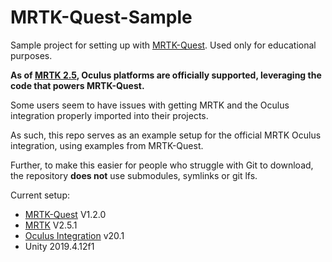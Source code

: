 # MRTK-Quest-Sample

Sample project for setting up with [MRTK-Quest](https://github.com/provencher/MRTK-Quest). Used only for educational purposes.

**As of [MRTK 2.5](https://microsoft.github.io/MixedRealityToolkit-Unity/version/releases/2.5.0/Documentation/ReleaseNotes.html), Oculus platforms are officially supported, leveraging the code that powers MRTK-Quest.**

Some users seem to have issues with getting MRTK and the Oculus integration properly imported into their projects.

As such, this repo serves as an example setup for the official MRTK Oculus integration, using examples from MRTK-Quest.

Further, to make this easier for people who struggle with Git to download, the repository **does not** use submodules, symlinks or git lfs.

Current setup:
- [MRTK-Quest](https://github.com/provencher/MRTK-Quest/releases/tag/v1.2.0) V1.2.0
- [MRTK](https://github.com/microsoft/MixedRealityToolkit-Unity) V2.5.1
- [Oculus Integration](https://assetstore.unity.com/packages/tools/integration/oculus-integration-82022) v20.1
- Unity 2019.4.12f1